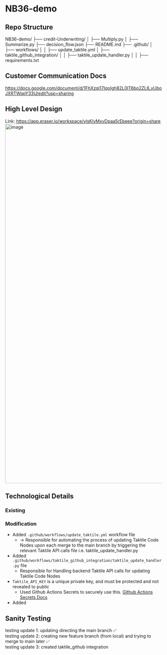 # NB36-demo

## Repo Structure

NB36-demo/
├── credit-Underwriting/
│   ├── Multiply.py
│   ├── Summarize.py
├── decision_flow.json
├── README.md
├── .github/
│   ├── workflows/
│   │   ├── update_taktile.yml
│   ├── taktile_github_integration/
│   │   ├── taktile_update_handler.py
│   │   ├── requirements.txt

## Customer Communication Docs
https://docs.google.com/document/d/1FhXzqi17IqoIgh82L0lT6bo2ZL6_vUboJXRTWqpY33U/edit?usp=sharing

## High Level Design
Link: https://app.eraser.io/workspace/vlsKlvMxvDpaa5rEbeee?origin=share
<img width="1152" alt="image" src="https://github.com/user-attachments/assets/986dcdd1-c569-40c8-8b29-a61c289df5b8">



## Technological Details

### Existing

### Modification
- Added `.github/workflows/update_taktile.yml` workflow file
   - -> Responsible for automating the process of updating Taktile Code Nodes upon each merge to the main branch by triggering the relevant Taktile API calls file i.e. taktile_update_handler.py
- Added `.github/workflows/taktile_github_integration/taktile_update_handler.py` file
   - Responsible for Handling backend Taktile API calls for updating Taktile Code Nodes
- `Taktile_API_KEY` is a unique private key, and must be protected and not revealed to public
   - Used Github Actions Secrets to securely use this. [Github Actions Secrets Docs](https://docs.github.com/en/actions/security-for-github-actions/security-guides/using-secrets-in-github-actions)
- Added 

 


## Sanity Testing
testing update 1: updating directing the main branch ✅ \
testing update 2: creating new feature branch (from local) and trying to merge to main later ✅ \
testing update 3: created taktile_github integration 


